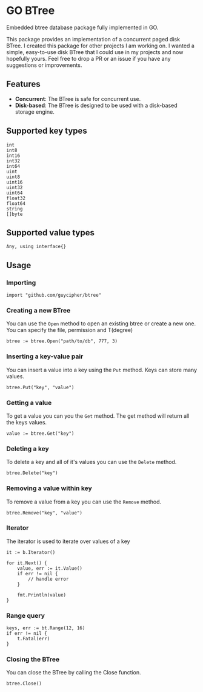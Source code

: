 # GO BTree
Embedded btree database package fully implemented in GO.

This package provides an implementation of a concurrent paged disk BTree.  I created this package for other projects I am working on. I wanted a simple, easy-to-use disk BTree that I could use in my projects and now hopefully yours.
Feel free to drop a PR or an issue if you have any suggestions or improvements.

## Features
- **Concurrent**: The BTree is safe for concurrent use.
- **Disk-based**: The BTree is designed to be used with a disk-based storage engine.

## Supported key types
```
int
int8
int16
int32
int64
uint
uint8
uint16
uint32
uint64
float32
float64
string
[]byte
```

## Supported value types
```
Any, using interface{}
```

## Usage
### Importing
```
import "github.com/guycipher/btree"
```

### Creating a new BTree

You can use the ``Open`` method to open an existing btree or create a new one.
You can specify the file, permission and T(degree)
```
btree := btree.Open("path/to/db", 777, 3)
```

### Inserting a key-value pair

You can insert a value into a key using the ``Put`` method.  Keys can store many values.
```
btree.Put("key", "value")
```

### Getting a value

To get a value you can you the ``Get`` method.  The get method will return all the keys values.
```
value := btree.Get("key")
```

### Deleting a key

To delete a key and all of it's values you can use the ``Delete`` method.
```
btree.Delete("key")
```

### Removing a value within key

To remove a value from a key you can use the ``Remove`` method.
```
btree.Remove("key", "value")
```

### Iterator

The iterator is used to iterate over values of a key

```
it := b.Iterator()

for it.Next() {
    value, err := it.Value()
    if err != nil {
        // handle error
    }

    fmt.Println(value)
}
```

### Range query
```
keys, err := bt.Range(12, 16)
if err != nil {
    t.Fatal(err)
}
```

### Closing the BTree

You can close the BTree by calling the Close function.

```
btree.Close()
```